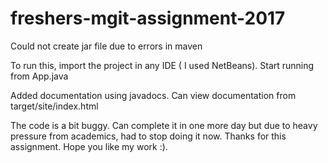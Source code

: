 # freshers-mgit-assignment-2017
Could not create jar file due to errors in maven


To run this, import the project in any IDE ( I used NetBeans).
Start running from App.java



Added documentation using javadocs.
Can view documentation from target/site/index.html



The code is a bit buggy. Can complete it in one more day but due to heavy pressure from academics, had to stop doing it now.
Thanks for this assignment. Hope you like my work :).
